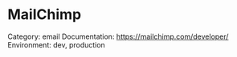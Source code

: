 # MailChimp

Category: email
Documentation: https://mailchimp.com/developer/
Environment: dev, production